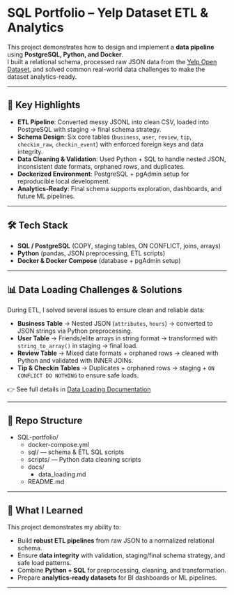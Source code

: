 # SQL Portfolio – Yelp Dataset ETL & Analytics

This project demonstrates how to design and implement a **data pipeline** using **PostgreSQL, Python, and Docker**.  
I built a relational schema, processed raw JSON data from the [Yelp Open Dataset](https://www.yelp.com/dataset), and solved common real-world data challenges to make the dataset analytics-ready.

---

## 🚀 Key Highlights
- **ETL Pipeline**: Converted messy JSONL into clean CSV, loaded into PostgreSQL with staging → final schema strategy.  
- **Schema Design**: Six core tables (`business`, `user`, `review`, `tip`, `checkin_raw`, `checkin_event`) with enforced foreign keys and data integrity.  
- **Data Cleaning & Validation**: Used Python + SQL to handle nested JSON, inconsistent date formats, orphaned rows, and duplicates.  
- **Dockerized Environment**: PostgreSQL + pgAdmin setup for reproducible local development.  
- **Analytics-Ready**: Final schema supports exploration, dashboards, and future ML pipelines.  

---

## 🛠️ Tech Stack
- **SQL / PostgreSQL** (COPY, staging tables, ON CONFLICT, joins, arrays)  
- **Python** (pandas, JSON preprocessing, ETL scripts)  
- **Docker & Docker Compose** (database + pgAdmin setup)  

---

## 📊 Data Loading Challenges & Solutions

During ETL, I solved several issues to ensure clean and reliable data:

- **Business Table** → Nested JSON (`attributes`, `hours`) → converted to JSON strings via Python preprocessing.  
- **User Table** → Friends/elite arrays in string format → transformed with `string_to_array()` in staging → final load.  
- **Review Table** → Mixed date formats + orphaned rows → cleaned with Python and validated with INNER JOINs.  
- **Tip & Checkin Tables** → Duplicates + orphaned rows → staging + `ON CONFLICT DO NOTHING` to ensure safe loads.  

👉 See full details in [Data Loading Documentation](./docs/data_loading.md)

---

## 📂 Repo Structure
- SQL-portfolio/
  - docker-compose.yml
  - sql/  — schema & ETL SQL scripts
  - scripts/  — Python data cleaning scripts
  - docs/
    - data_loading.md
  - README.md

---

## 🌟 What I Learned
This project demonstrates my ability to:
- Build **robust ETL pipelines** from raw JSON to a normalized relational schema.  
- Ensure **data integrity** with validation, staging/final schema strategy, and safe load patterns.  
- Combine **Python + SQL** for preprocessing, cleaning, and transformation.  
- Prepare **analytics-ready datasets** for BI dashboards or ML pipelines.  

---
